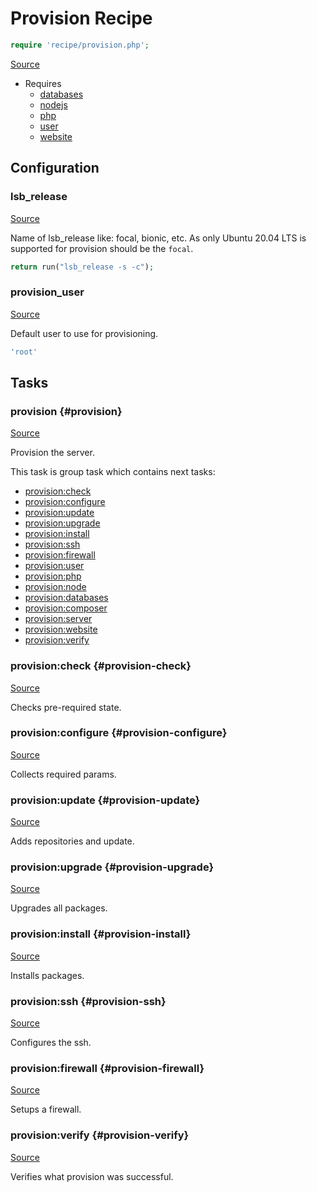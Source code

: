 <!-- DO NOT EDIT THIS FILE! -->
<!-- Instead edit recipe/provision.php -->
<!-- Then run bin/docgen -->

# Provision Recipe

```php
require 'recipe/provision.php';
```

[Source](/recipe/provision.php)

* Requires
  * [databases](/docs/recipe/provision/databases.md)
  * [nodejs](/docs/recipe/provision/nodejs.md)
  * [php](/docs/recipe/provision/php.md)
  * [user](/docs/recipe/provision/user.md)
  * [website](/docs/recipe/provision/website.md)

## Configuration
### lsb_release
[Source](https://github.com/deployphp/deployer/blob/master/recipe/provision.php#L19)

Name of lsb_release like: focal, bionic, etc.
As only Ubuntu 20.04 LTS is supported for provision should be the `focal`.

```php title="Default value"
return run("lsb_release -s -c");
```


### provision_user
[Source](https://github.com/deployphp/deployer/blob/master/recipe/provision.php#L43)

Default user to use for provisioning.

```php title="Default value"
'root'
```



## Tasks

### provision {#provision}
[Source](https://github.com/deployphp/deployer/blob/master/recipe/provision.php#L24)

Provision the server.




This task is group task which contains next tasks:
* [provision:check](/docs/recipe/provision.md#provision-check)
* [provision:configure](/docs/recipe/provision.md#provision-configure)
* [provision:update](/docs/recipe/provision.md#provision-update)
* [provision:upgrade](/docs/recipe/provision.md#provision-upgrade)
* [provision:install](/docs/recipe/provision.md#provision-install)
* [provision:ssh](/docs/recipe/provision.md#provision-ssh)
* [provision:firewall](/docs/recipe/provision.md#provision-firewall)
* [provision:user](/docs/recipe/provision/user.md#provision-user)
* [provision:php](/docs/recipe/provision/php.md#provision-php)
* [provision:node](/docs/recipe/provision/nodejs.md#provision-node)
* [provision:databases](/docs/recipe/provision/databases.md#provision-databases)
* [provision:composer](/docs/recipe/provision/php.md#provision-composer)
* [provision:server](/docs/recipe/provision/website.md#provision-server)
* [provision:website](/docs/recipe/provision/website.md#provision-website)
* [provision:verify](/docs/recipe/provision.md#provision-verify)


### provision\:check {#provision-check}
[Source](https://github.com/deployphp/deployer/blob/master/recipe/provision.php#L46)

Checks pre-required state.




### provision\:configure {#provision-configure}
[Source](https://github.com/deployphp/deployer/blob/master/recipe/provision.php#L71)

Collects required params.




### provision\:update {#provision-update}
[Source](https://github.com/deployphp/deployer/blob/master/recipe/provision.php#L123)

Adds repositories and update.




### provision\:upgrade {#provision-upgrade}
[Source](https://github.com/deployphp/deployer/blob/master/recipe/provision.php#L149)

Upgrades all packages.




### provision\:install {#provision-install}
[Source](https://github.com/deployphp/deployer/blob/master/recipe/provision.php#L157)

Installs packages.




### provision\:ssh {#provision-ssh}
[Source](https://github.com/deployphp/deployer/blob/master/recipe/provision.php#L192)

Configures the ssh.




### provision\:firewall {#provision-firewall}
[Source](https://github.com/deployphp/deployer/blob/master/recipe/provision.php#L204)

Setups a firewall.




### provision\:verify {#provision-verify}
[Source](https://github.com/deployphp/deployer/blob/master/recipe/provision.php#L213)

Verifies what provision was successful.




